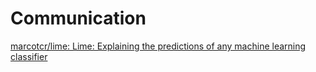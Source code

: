 # Communication

[marcotcr/lime: Lime: Explaining the predictions of any machine learning classifier](https://github.com/marcotcr/lime)

